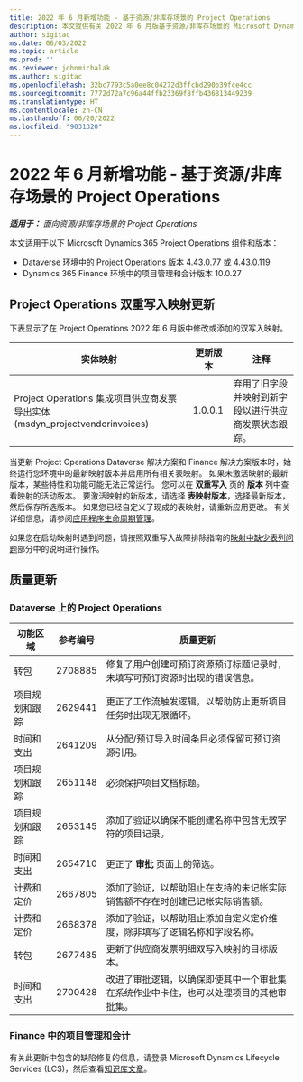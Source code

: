 ```yaml
---
title: 2022 年 6 月新增功能 - 基于资源/非库存场景的 Project Operations
description: 本文提供有关 2022 年 6 月版基于资源/非库存场景的 Microsoft Dynamics 365 Project Operations 中可用的质量更新的信息。
author: sigitac
ms.date: 06/03/2022
ms.topic: article
ms.prod: ''
ms.reviewer: johnmichalak
ms.author: sigitac
ms.openlocfilehash: 32bc7793c5a0ee8c04272d3ffcbd290b39fce4cc
ms.sourcegitcommit: 7772d72a7c96a44ffb23369f8ffb436813449239
ms.translationtype: HT
ms.contentlocale: zh-CN
ms.lasthandoff: 06/20/2022
ms.locfileid: "9031320"
---
```

# <a name="whats-new-june-2022---project-operations-for-resourcenon-stocked-based-scenarios"></a>2022 年 6 月新增功能 - 基于资源/非库存场景的 Project Operations

_**适用于：** 面向资源/非库存场景的 Project Operations_

本文适用于以下 Microsoft Dynamics 365 Project Operations 组件和版本：

- Dataverse 环境中的 Project Operations 版本 4.43.0.77 或 4.43.0.119
- Dynamics 365 Finance 环境中的项目管理和会计版本 10.0.27

## <a name="project-operations-dual-write-maps-updates"></a>Project Operations 双重写入映射更新

下表显示了在 Project Operations 2022 年 6 月版中修改或添加的双写入映射。

| 实体映射 | 更新版本 | 注释  |
| --- | --- | --- |
| Project Operations 集成项目供应商发票导出实体 (msdyn_projectvendorinvoices) | 1.0.0.1 | 弃用了旧字段并映射到新字段以进行供应商发票状态跟踪。 |

当更新 Project Operations Dataverse 解决方案和 Finance 解决方案版本时，始终运行您环境中的最新映射版本并启用所有相关表映射。 如果未激活映射的最新版本，某些特性和功能可能无法正常运行。 您可以在 **双重写入** 页的 **版本** 列中查看映射的活动版本。 要激活映射的新版本，请选择 **表映射版本**，选择最新版本，然后保存所选版本。 如果您已经自定义了现成的表映射，请重新应用更改。 有关详细信息，请参阅[应用程序生命周期管理](/dynamics365/fin-ops-core/dev-itpro/data-entities/dual-write/app-lifecycle-management)。

如果您在启动映射时遇到问题，请按照双重写入故障排除指南的[映射中缺少表列问题](/dynamics365/fin-ops-core/dev-itpro/data-entities/dual-write/dual-write-troubleshooting-finops-upgrades#missing-table-columns-issue-on-maps)部分中的说明进行操作。

## <a name="quality-updates"></a>质量更新

### <a name="project-operations-on-dataverse"></a>Dataverse 上的 Project Operations

| 功能区域 | 参考编号 | 质量更新 |
| --- | --- | --- |
| 转包 | 2708885 | 修复了用户创建可预订资源预订标题记录时，未填写可预订资源时出现的错误信息。 |
| 项目规划和跟踪 | 2629441 | 更正了工作流触发逻辑，以帮助防止更新项目任务时出现无限循环。 |
| 时间和支出 | 2641209 | 从分配/预订导入时间条目必须保留可预订资源引用。 |
| 项目规划和跟踪 | 2651148 | 必须保护项目文档标题。|
| 项目规划和跟踪 | 2653145 | 添加了验证以确保不能创建名称中包含无效字符的项目记录。 |
| 时间和支出 | 2654710 | 更正了 **审批** 页面上的筛选。 |
| 计费和定价 | 2667805 | 添加了验证，以帮助阻止在支持的未记帐实际销售额不存在时创建已记帐实际销售额。 |
| 计费和定价 | 2668378 | 添加了验证，以帮助阻止添加自定义定价维度，除非填写了逻辑名称和字段名称。 |
| 转包 | 2677485 | 更新了供应商发票明细双写入映射的目标版本。 |
| 时间和支出 | 2700428 | 改进了审批逻辑，以确保即使其中一个审批集在系统作业中卡住，也可以处理项目的其他审批集。 |

### <a name="project-management-and-accounting-in-finance"></a>Finance 中的项目管理和会计

有关此更新中包含的缺陷修复的信息，请登录 Microsoft Dynamics Lifecycle Services (LCS)，然后查看[知识库文章](https://fix.lcs.dynamics.com/Issue/Details?bugId=673271)。
